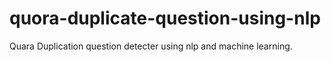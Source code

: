 # quora-duplicate-question-using-nlp
Quara Duplication question detecter using nlp and machine learning.
